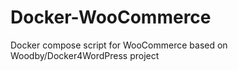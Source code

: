 # Docker-WooCommerce
Docker compose script for WooCommerce based on Woodby/Docker4WordPress project
